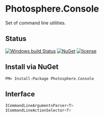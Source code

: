 # Photosphere.Console
Set of command line utilities.

## Status
[![Windows build Status](https://ci.appveyor.com/api/projects/status/github/sunloving/photosphere-console?retina=true&svg=true)](https://ci.appveyor.com/project/sunloving/photosphere-console)
[![NuGet](https://img.shields.io/nuget/v/Photosphere.Console.svg)](https://www.nuget.org/packages/Photosphere.Console/)
[![license](https://img.shields.io/github/license/mashape/apistatus.svg?maxAge=2592000)](https://github.com/sunloving/photosphere-console/blob/master/LICENSE)

## Install via NuGet
```
PM> Install-Package Photosphere.Console
```

## Interface
``` C#
ICommandLineArgumentsParser<T>
ICommandLineActionSelector<T>
```
